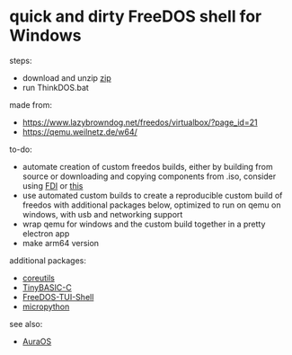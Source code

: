 # quick and dirty FreeDOS shell for Windows

steps:
* download and unzip [zip](https://github.com/sirredbeard/ThinkDOS/archive/master.zip)
* run ThinkDOS.bat

made from:
* https://www.lazybrowndog.net/freedos/virtualbox/?page_id=21
* https://qemu.weilnetz.de/w64/

to-do:
* automate creation of custom freedos builds, either by building from source or downloading and copying components from .iso, consider using [FDI](https://github.com/shidel/FDI) or [this](https://github.com/qzmfranklin/freedos)
* use automated custom builds to create a reproducible custom build of freedos with additional packages below, optimized to run on qemu on windows, with usb and networking support
* wrap qemu for windows and the custom build together in a pretty electron app
* make arm64 version

additional packages:
* [coreutils](https://github.com/ercanersoy/DOS-Coreutils)
* [TinyBASIC-C](https://github.com/Luiji/TinyBASIC-C)
* [FreeDOS-TUI-Shell](https://github.com/ercanersoy/FreeDOS-TUI-Shell)
* [micropython](https://github.com/pohmelie/micropython-freedos)

see also:
* [AuraOS](https://github.com/AuraOS/AuraOS)
